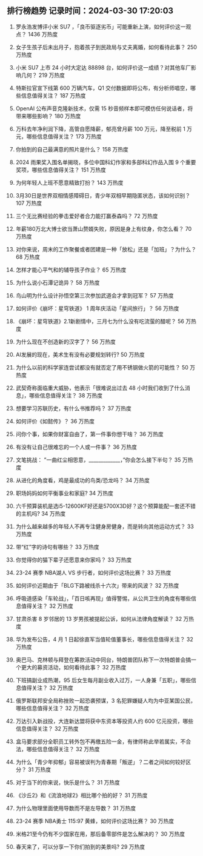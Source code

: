 
## 排行榜趋势 记录时间：2024-03-30 17:20:03
  
  1. 罗永浩发博评小米 SU7 ，「良币驱逐劣币」可能重新上演，如何评价这一观点？ 1436 万热度
    
  2. 女子生孩子后未出月子，抱着孩子到民政局与丈夫离婚，如何看待此事？ 250 万热度
    
  3. 小米 SU7 上市 24 小时大定达 88898 台，如何评价这一成绩？对其他车厂影响几何？ 219 万热度
    
  4. 特斯拉官宣下线第 600 万辆汽车，Q1 交付数据即将公布，有分析师唱空，哪些信息值得关注？ 187 万热度
    
  5. OpenAI 公布声音克隆新技术，仅需 15 秒音频样本即可模仿任何说话者，将带来哪些影响？ 180 万热度
    
  6. 万科去年净利润下降，高管自愿降薪，郁亮曾月薪 100 万元，降至税前 1 万元，哪些信息值得关注？ 173 万热度
    
  7. 你拍到的自己最满意的照片是什么？ 158 万热度
    
  8. 2024 雨果奖入围名单揭晓，多位中国科幻作家和多部科幻作品入围 9 个重要奖项，哪些信息值得关注？ 151 万热度
    
  9. 为何年轻人上班不愿意精致打扮？ 143 万热度
    
  10. 3月30日是世界双相情感障碍日，青少年双相早期隐匿状态，该如何识别？ 107 万热度
    
  11. 三个无比赛经验的拳击爱好者合力能打赢泰森吗？ 72 万热度
    
  12. 年薪180万北大博士欲当萧山赘婿失败，原因是身上有纹身，你怎么看？ 70 万热度
    
  13. 对你来说，周末的工作聚餐或者团建是一种「放松」还是「加班」？为什么？ 68 万热度
    
  14. 怎样才能心平气和的辅导孩子作业？ 65 万热度
    
  15. 为什么说小石潭记诡异？ 58 万热度
    
  16. 鸟山明为什么设计孙悟空第三次参加武道会才拿到冠军？ 57 万热度
    
  17. 如何评价《崩坏：星穹铁道》 1 周年庆活动「星间旅行」？ 56 万热度
    
  18. 《崩坏：星穹铁道》2.1新剧情中，三月七为什么没有吃流萤的醋呢？ 56 万热度
    
  19. 为什么现在不创造新的汉字了？ 56 万热度
    
  20. AI发展的现在，美术生有没有必要规划转行? 50 万热度
    
  21. 为什么以前的科学家连尝试都没有就否定了用不锈钢做火箭的可能性？ 50 万热度
    
  22. 武契奇称面临重大威胁，他表示「很难说出过去 48 小时我们收到了什么消息」，哪些信息值得关注？ 38 万热度
    
  23. 想要学习苏联历史，有什么书推荐吗？ 37 万热度
    
  24. 如何评价《如懿传》？ 36 万热度
    
  25. 问你个事，如果你财富自由了，第一件事你想干啥？ 36 万热度
    
  26. 有没有让自己很难忘的一个人或一件事？ 36 万热度
    
  27. 文笔挑战： ”一曲红尘相思意，_____________，”你会怎么接下半句？ 35 万热度
    
  28. 从进化的角度看，鸡是最成功的鸟类/恐龙吗？ 34 万热度
    
  29. 职场妈妈如何平衡事业和家庭? 34 万热度
    
  30. 六千预算装机是选i5-12600KF好还是5700X3D好？这个预算能配一套还不错的主机吗? 34 万热度
    
  31. 为什么越来越多的年轻人不再专注健身房健身，而是转向其他运动方式？ 33 万热度
    
  32. 带“红”字的诗句有哪些？ 33 万热度
    
  33. 你觉得你的猫下辈子还愿意来你家吗？ 33 万热度
    
  34. 23-24 赛季 NBA湖人 VS 步行者，如何评价这场比赛？ 33 万热度
    
  35. 如何评价近期由于「BLG下路被线杀十六次」带来的风波？ 32 万热度
    
  36. 呼吸道感染「车轮战」，「百日咳再现」值得警惕，从公共卫生的角度有哪些信息值得关注？ 32 万热度
    
  37. 甘肃杀害 8 岁邻居的 13 岁男孩被提起公诉，如何从法律角度解读？ 32 万热度
    
  38. 华为发布公告，4 月 1 日起徐直军当值轮值董事长，哪些信息值得关注？ 32 万热度
    
  39. 奥巴马、克林顿与拜登在筹款活动中同台，特朗普团队称下一次特朗普会搞一个更大的募资活动，如何看待此事？ 32 万热度
    
  40. 下班搞副业成热潮，95 后女生每月副业收入过万，一人身兼「五职」，哪些信息值得关注？ 32 万热度
    
  41. 俄罗斯联邦安全局称挫败一起恐袭预谋，3 名犯罪嫌疑人均为中亚某国公民，哪些信息值得关注？ 32 万热度
    
  42. 万达引入新战投，大连新达盟将获中东资本等投资人约 600 亿元投资，哪些信息值得关注？ 32 万热度
    
  43. 盒马要求部分全职员工转外包不再缴五险一金，有律师称此举若属实，不合法，哪些信息值得关注？ 32 万热度
    
  44. 为什么「青少年抑郁」容易被误判为青春期「叛逆」？二者之间如何较好区分？ 31 万热度
    
  45. 对于当下的你来说，快乐是什么？ 31 万热度
    
  46. 《沙丘2》和《流浪地球2》相比哪个拍的好？ 31 万热度
    
  47. 为什么物理里面使用导数而不是左导数？ 31 万热度
    
  48. 23-24 赛季 NBA勇士 115:97 黄蜂，如何评价这场比赛？ 30 万热度
    
  49. 米格21至今仍有不少国家在用，那后备零部件是怎么解决的？ 30 万热度
    
  50. 春天来了，可以分享一下你们拍到的美景吗? 29 万热度
    